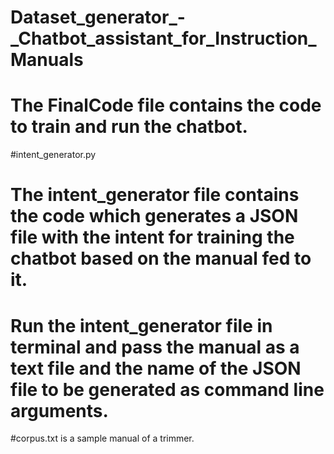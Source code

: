 # Dataset_generator_-_Chatbot_assistant_for_Instruction_Manuals
# The FinalCode file contains the code to train and run the chatbot.

#intent_generator.py
# The intent_generator file contains the code which generates a JSON file with the intent for training the chatbot based on the manual fed to it.
# Run the intent_generator file in terminal and pass the manual as a text file and the name of the JSON file to be generated as command line arguments.

#corpus.txt is a sample manual of a trimmer.
